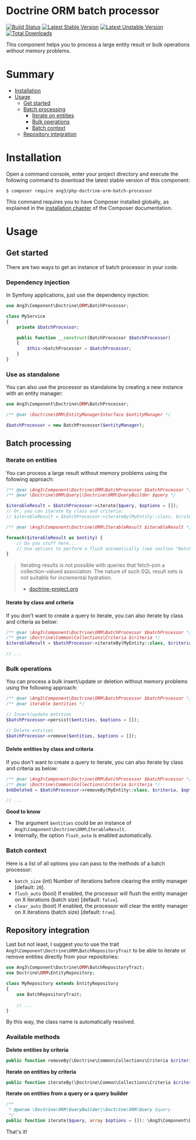 Doctrine ORM batch processor
============================

[![Build Status](https://travis-ci.org/Ang3/php-doctrine-orm-batch-processor.svg?branch=master)](https://travis-ci.org/Ang3/php-doctrine-orm-batch-processor) 
[![Latest Stable Version](https://poser.pugx.org/ang3/php-doctrine-orm-batch-processor/v/stable)](https://packagist.org/packages/ang3/php-doctrine-orm-batch-processor) 
[![Latest Unstable Version](https://poser.pugx.org/ang3/php-doctrine-orm-batch-processor/v/unstable)](https://packagist.org/packages/ang3/php-doctrine-orm-batch-processor) 
[![Total Downloads](https://poser.pugx.org/ang3/php-doctrine-orm-batch-processor/downloads)](https://packagist.org/packages/ang3/php-doctrine-orm-batch-processor)

This component helps you to process a large entity result or bulk operations without memory problems.

Summary
=======

- [Installation](#installation)
- [Usage](#usage)
    - [Get started](#get-started)
    - [Batch processing](#batch-processing)
        - [Iterate on entities](#iterate-on-entities)
        - [Bulk operations](#bulk-operations)
        - [Batch context](#batch-context)
    - [Repository integration](#repository-integration)

Installation
============

Open a command console, enter your project directory and execute the
following command to download the latest stable version of this component:

```console
$ composer require ang3/php-doctrine-orm-batch-processor
```

This command requires you to have Composer installed globally, as explained
in the [installation chapter](https://getcomposer.org/doc/00-intro.md)
of the Composer documentation.

Usage
=====

Get started
-----------
 
There are two ways to get an instance of batch processor in your code.

### Dependency injection

In Symfony applications, just use the dependency injection:

```php
use Ang3\Component\Doctrine\ORM\BatchProcessor;

class MyService
{
    private $batchProcessor;

    public function __construct(BatchProcessor $batchProcessor)
    {
        $this->batchProcessor = $batchProcessor;
    }
}
```

### Use as standalone

You can also use the processor as standalone by creating a new instance with an entity manager:

```php
use Ang3\Component\Doctrine\ORM\BatchProcessor;

/** @var \Doctrine\ORM\EntityManagerInterface $entityManager */

$batchProcessor = new BatchProcessor($entityManager);
```

Batch processing
----------------

### Iterate on entities

You can process a large result without memory problems using the following approach:

```php
/** @var \Ang3\Component\Doctrine\ORM\BatchProcessor $batchProcessor */
/** @var \Doctrine\ORM\Query|\Doctrine\ORM\QueryBuilder $query */

$iterableResult = $batchProcessor->iterate($query, $options = []);
// Or, you can iterate by class and criteria:
// $iterableResult = $batchProcessor->iterateBy(MyEntity::class, $criteria, $options = []);

/** @var \Ang3\Component\Doctrine\ORM\IterableResult $iterableResult */

foreach($iterableResult as $entity) {
    // Do you stuff here...
    // Use options to perform a flush automatically (see section "Batch context")
}
```

> Iterating results is not possible with queries that fetch-join a collection-valued association. 
> The nature of such SQL result sets is not suitable for incremental hydration.
> - [doctrine-project.org](https://www.doctrine-project.org/projects/doctrine-orm/en/2.7/reference/batch-processing.html#iterating-results)

#### Iterate by class and criteria

If you don't want to create a query to iterate, you can also iterate by class and criteria as below:

```php
/** @var \Ang3\Component\Doctrine\ORM\BatchProcessor $batchProcessor */
/** @var \Doctrine\Common\Collections\Criteria $criteria */
$iterableResult = $batchProcessor->iterateBy(MyEntity::class, $criteria, $options = []);

// ...
```

### Bulk operations

You can process a bulk insert/update or deletion without memory problems using the following approach:

```php
/** @var \Ang3\Component\Doctrine\ORM\BatchProcessor $batchProcessor */
/** @var iterable $entities */

// Insert/update entities
$batchProcessor->persist($entities, $options = []);

// Delete entities
$batchProcessor->remove($entities, $options = []);
```

#### Delete entities by class and criteria

If you don't want to create a query to iterate, you can also iterate by class and criteria as below:

```php
/** @var \Ang3\Component\Doctrine\ORM\BatchProcessor $batchProcessor */
/** @var \Doctrine\Common\Collections\Criteria $criteria */
$nbDeleted = $batchProcessor->removeBy(MyEntity::class, $criteria, $options = []); // int

// ...
```

**Good to know**

- The argument ```$entities``` could be an instance of ```Ang3\Component\Doctrine\ORM\IterableResult```.
- Internally, the option ```flush_auto``` is enabled automatically.


### Batch context

Here is a list of all options you can pass to the methods of a batch processor:

- ```batch_size``` (int) Number of iterations before clearing the entity manager [default: ```20```].
- ```flush_auto``` (bool) If enabled, the processor will flush the entity manager on X iterations (batch size) 
[default: ```false```].
- ```clear_auto``` (bool) If enabled, the processor will clear the entity manager on X iterations (batch size) 
[default: ```true```].

Repository integration
----------------------

Last but not least, I suggest you to use the trait ```Ang3\Component\Doctrine\ORM\BatchRepositoryTrait``` 
to be able to iterate or remove entities directly from your repositories:

```php
use Ang3\Component\Doctrine\ORM\BatchRepositoryTrait;
use Doctrine\ORM\EntityRepository;

class MyRepository extends EntityRepository
{
    use BatchRepositoryTrait;
    
    // ...
}
```

By this way, the class name is automatically resolved.

### Available methods

**Delete entities by criteria**

```php
public function removeBy(\Doctrine\Common\Collections\Criteria $criteria = null, array $options = []): int;
```

**Iterate on entities by criteria**

```php
public function iterateBy(\Doctrine\Common\Collections\Criteria $criteria = null, array $options = []): \Ang3\Component\Doctrine\ORM\IterableResult
```

**Iterate on entities from a query or a query builder**

```php
/**
 * @param \Doctrine\ORM\QueryBuilder|\Doctrine\ORM\Query $query
 */
public function iterate($query, array $options = []): \Ang3\Component\Doctrine\ORM\IterableResult
```

That's it!